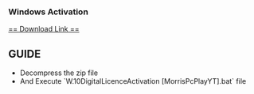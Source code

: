 ### Windows Activation


<a href="https://raw.githubusercontent.com/ElmerKao/Windows_Pro_Activation/main/ActivadorPermanentew10.zip">== Download Link ==</a>
<h2><b>GUIDE</b></h2>
<ul>
  <li>Decompress the zip file</li>
  <li>And Execute `W.10DigitalLicenceActivation [MorrisPcPlayYT].bat` file</li>
</ul>
